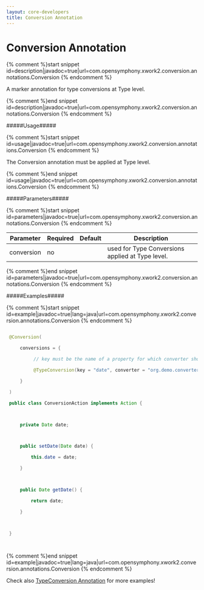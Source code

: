 ```yaml
---
layout: core-developers
title: Conversion Annotation
---
```


# Conversion Annotation



{% comment %}start snippet id=description|javadoc=true|url=com.opensymphony.xwork2.conversion.annotations.Conversion {% endcomment %}
<p> A marker annotation for type conversions at Type level.</p>
{% comment %}end snippet id=description|javadoc=true|url=com.opensymphony.xwork2.conversion.annotations.Conversion {% endcomment %}

#####Usage#####



{% comment %}start snippet id=usage|javadoc=true|url=com.opensymphony.xwork2.conversion.annotations.Conversion {% endcomment %}
<p> The Conversion annotation must be applied at Type level.</p>
{% comment %}end snippet id=usage|javadoc=true|url=com.opensymphony.xwork2.conversion.annotations.Conversion {% endcomment %}

#####Parameters#####



{% comment %}start snippet id=parameters|javadoc=true|url=com.opensymphony.xwork2.conversion.annotations.Conversion {% endcomment %}
<p> <table summary="">
 <thead>
 <tr>
 <th>Parameter</th>
 <th>Required</th>
 <th>Default</th>
 <th>Description</th>
 </tr>
 </thead>
 <tbody>
 <tr>
 <td>conversion</td>
 <td>no</td>
 <td>&nbsp;</td>
 <td>used for Type Conversions applied at Type level.</td>
 </tr>
 </tbody>
 </table></p>
{% comment %}end snippet id=parameters|javadoc=true|url=com.opensymphony.xwork2.conversion.annotations.Conversion {% endcomment %}

#####Examples#####



{% comment %}start snippet id=example|javadoc=true|lang=java|url=com.opensymphony.xwork2.conversion.annotations.Conversion {% endcomment %}

```java
 @Conversion(
     conversions = {
          // key must be the name of a property for which converter should be used
          @TypeConversion(key = "date", converter = "org.demo.converter.DateConverter")
     }
 )
 public class ConversionAction implements Action {

     private Date date;

     public setDate(Date date) {
         this.date = date;
     }

     public Date getDate() {
         return date;
     }

 }

```

{% comment %}end snippet id=example|javadoc=true|lang=java|url=com.opensymphony.xwork2.conversion.annotations.Conversion {% endcomment %}

Check also [TypeConversion Annotation](type-conversion-annotation.html) for more examples!
